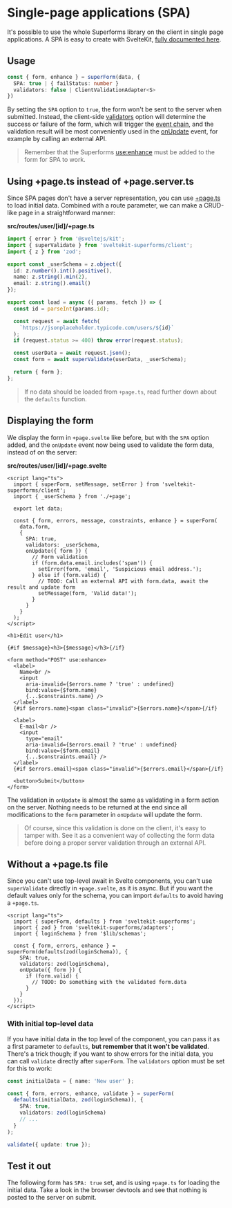 <script lang="ts">
  import Head from '$lib/Head.svelte'
  import Form from './Form.svelte'
  import Next from '$lib/Next.svelte'
  import SuperDebug from 'sveltekit-superforms/client/SuperDebug.svelte'
  import { concepts } from '$lib/navigation/sections'

  export let data;
</script>

<Head title="Single-page application (SPA) mode" />

# Single-page applications (SPA)

It's possible to use the whole Superforms library on the client in single page applications. A SPA is easy to create with SvelteKit, [fully documented here](https://kit.svelte.dev/docs/single-page-apps).

## Usage

```ts
const { form, enhance } = superForm(data, {
  SPA: true | { failStatus: number }
  validators: false | ClientValidationAdapter<S>
})
```

By setting the `SPA` option to `true`, the form won't be sent to the server when submitted. Instead, the client-side [validators](/concepts/client-validation#validators) option will determine the success or failure of the form, which will trigger the [event chain](/concepts/events), and the validation result will be most conveniently used in the [onUpdate](/concepts/events#onupdate) event, for example by calling an external API.

> Remember that the Superforms [use:enhance](/concepts/enhance) must be added to the form for SPA to work.

## Using +page.ts instead of +page.server.ts

Since SPA pages don't have a server representation, you can use [+page.ts](https://kit.svelte.dev/docs/routing#page-page-js) to load initial data. Combined with a route parameter, we can make a CRUD-like page in a straightforward manner:

**src/routes/user/[id]/+page.ts**

```ts
import { error } from '@sveltejs/kit';
import { superValidate } from 'sveltekit-superforms/client';
import { z } from 'zod';

export const _userSchema = z.object({
  id: z.number().int().positive(),
  name: z.string().min(2),
  email: z.string().email()
});

export const load = async ({ params, fetch }) => {
  const id = parseInt(params.id);

  const request = await fetch(
    `https://jsonplaceholder.typicode.com/users/${id}`
  );
  if (request.status >= 400) throw error(request.status);

  const userData = await request.json();
  const form = await superValidate(userData, _userSchema);

  return { form };
};
```

> If no data should be loaded from `+page.ts`, read further down about the `defaults` function.

## Displaying the form

We display the form in `+page.svelte` like before, but with the `SPA` option added, and the `onUpdate` event now being used to validate the form data, instead of on the server:

**src/routes/user/[id]/+page.svelte**

```svelte
<script lang="ts">
  import { superForm, setMessage, setError } from 'sveltekit-superforms/client';
  import { _userSchema } from './+page';

  export let data;

  const { form, errors, message, constraints, enhance } = superForm(
    data.form,
    {
      SPA: true,
      validators: _userSchema,
      onUpdate({ form }) {
        // Form validation
        if (form.data.email.includes('spam')) {
          setError(form, 'email', 'Suspicious email address.');
        } else if (form.valid) {
          // TODO: Call an external API with form.data, await the result and update form
          setMessage(form, 'Valid data!');
        }
      }
    }
  );
</script>

<h1>Edit user</h1>

{#if $message}<h3>{$message}</h3>{/if}

<form method="POST" use:enhance>
  <label>
    Name<br />
    <input
      aria-invalid={$errors.name ? 'true' : undefined}
      bind:value={$form.name}
      {...$constraints.name} />
  </label>
  {#if $errors.name}<span class="invalid">{$errors.name}</span>{/if}

  <label>
    E-mail<br />
    <input
      type="email"
      aria-invalid={$errors.email ? 'true' : undefined}
      bind:value={$form.email}
      {...$constraints.email} />
  </label>
  {#if $errors.email}<span class="invalid">{$errors.email}</span>{/if}

  <button>Submit</button>
</form>
```

The validation in `onUpdate` is almost the same as validating in a form action on the server. Nothing needs to be returned at the end since all modifications to the `form` parameter in `onUpdate` will update the form.

> Of course, since this validation is done on the client, it's easy to tamper with. See it as a convenient way of collecting the form data before doing a proper server validation through an external API.

## Without a +page.ts file

Since you can't use top-level await in Svelte components, you can't use `superValidate` directly in `+page.svelte`, as it is async. But if you want the default values only for the schema, you can import `defaults` to avoid having a `+page.ts`.

```svelte
<script lang="ts">
  import { superForm, defaults } from 'sveltekit-superforms';
  import { zod } from 'sveltekit-superforms/adapters';
  import { loginSchema } from '$lib/schemas';

  const { form, errors, enhance } = superForm(defaults(zod(loginSchema)), {
    SPA: true,
    validators: zod(loginSchema),
    onUpdate({ form }) {
      if (form.valid) {
        // TODO: Do something with the validated form.data
      }
    }
  });
</script>
```

### With initial top-level data

If you have initial data in the top level of the component, you can pass it as a first parameter to `defaults`, **but remember that it won't be validated**. There's a trick though; if you want to show errors for the initial data, you can call `validate` directly after `superForm`. The `validators` option must be set for this to work:

```ts
const initialData = { name: 'New user' };

const { form, errors, enhance, validate } = superForm(
  defaults(initialData, zod(loginSchema)), {
    SPA: true,
    validators: zod(loginSchema)
    // ...
  }
);

validate({ update: true });
```

## Test it out

The following form has `SPA: true` set, and is using `+page.ts` for loading the initial data. Take a look in the browser devtools and see that nothing is posted to the server on submit.

<Form {data} />

<Next section={concepts} />
